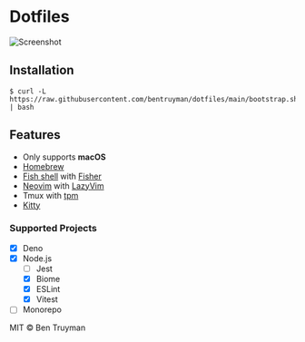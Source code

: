 # Dotfiles

![Screenshot](https://github.com/bentruyman/dotfiles/assets/85315/2311744e-2580-4996-a58f-023b6d93e6ea)

## Installation

```console
$ curl -L https://raw.githubusercontent.com/bentruyman/dotfiles/main/bootstrap.sh | bash
```

## Features

- Only supports **macOS**
- [Homebrew](https://brew.sh/)
- [Fish shell](https://fishshell.com/) with [Fisher](https://github.com/jorgebucaran/fisher)
- [Neovim](https://neovim.io/) with [LazyVim](https://www.lazyvim.org/)
- Tmux with [tpm](https://github.com/tmux-plugins/tpm)
- [Kitty](https://sw.kovidgoyal.net/kitty/)

### Supported Projects

- [X] Deno
- [X] Node.js
  - [ ] Jest
  - [X] Biome
  - [X] ESLint
  - [X] Vitest
- [ ] Monorepo

MIT © Ben Truyman
